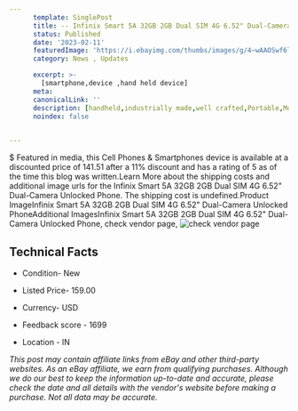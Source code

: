 ```yaml
---
      template: SinglePost
      title: -- Infinix Smart 5A 32GB 2GB Dual SIM 4G 6.52" Dual-Camera Unlocked Phone
      status: Published
      date: '2023-02-11'
      featuredImage: 'https://i.ebayimg.com/thumbs/images/g/4~wAAOSwf6lhDPvn/s-l225.jpg'
      category: News , Updates

      excerpt: >-
        [smartphone,device ,hand held device]
      meta:
      canonicalLink: ''
      description: [handheld,industrially made,well crafted,Portable,Mobile,Compact,Convenient,Lightweight,Maneuverable,Man-portable,Miniature,Carriable,Hand-held,Light,Holdable,Transportable,Mobile device,Pocket-sized,On-the-go,Wireless,Cordless,Compact size,Convenient size, smartphone,device ,hand held device]
      noindex: false

        
---
```

$
    Featured in media, this Cell Phones & Smartphones device is available at a discounted price of 141.51 after a 11% discount and has a rating of 5 as of the time this blog was written.Learn More about the shipping costs and additional image urls for the Infinix Smart 5A 32GB 2GB Dual SIM 4G 6.52" Dual-Camera Unlocked Phone. The shipping cost is undefined.Product ImageInfinix Smart 5A 32GB 2GB Dual SIM 4G 6.52" Dual-Camera Unlocked PhoneAdditional ImagesInfinix Smart 5A 32GB 2GB Dual SIM 4G 6.52" Dual-Camera Unlocked Phone, check vendor page, ![check vendor page](https://origin-galleryplus.ebayimg.com/ws/web/174876370500_2_0_1/225x225.jpg,https://origin-galleryplus.ebayimg.com/ws/web/174876370500_3_0_1/225x225.jpg,https://origin-galleryplus.ebayimg.com/ws/web/174876370500_4_0_1/225x225.jpg,https://origin-galleryplus.ebayimg.com/ws/web/174876370500_5_0_1/225x225.jpg)
    
    

 ## Technical Facts 



     
      

 - Condition- New 


      

 - Listed Price- 159.00 


      

 - Currency- USD 


      

 - Feedback score - 1699 


      

 - Location - IN 


      
      

 *_This post may contain affiliate links from eBay and other third-party websites. As an eBay affiliate, we earn from qualifying purchases. Although we do our best to keep the information up-to-date and accurate, please check the date and all details with the vendor's website before making a purchase. Not all data may be accurate._*



    
    
    
    
    